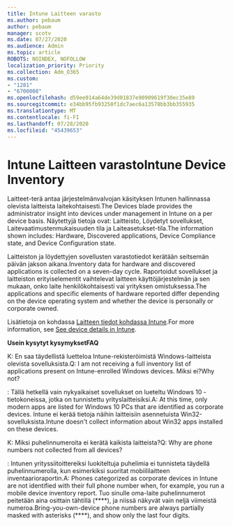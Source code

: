 ```yaml
---
title: Intune Laitteen varasto
ms.author: pebaum
author: pebaum
manager: scotv
ms.date: 07/27/2020
ms.audience: Admin
ms.topic: article
ROBOTS: NOINDEX, NOFOLLOW
localization_priority: Priority
ms.collection: Adm_O365
ms.custom:
- "1281"
- "6700008"
ms.openlocfilehash: d59ee014a64de39d01837e90909619f30ec35e89
ms.sourcegitcommit: e34bb95fb93250f1dc7aec6a13578bb3bb355935
ms.translationtype: MT
ms.contentlocale: fi-FI
ms.lasthandoff: 07/28/2020
ms.locfileid: "45439653"
---
```

# <a name="intune-device-inventory"></a><span data-ttu-id="b41b7-102">Intune Laitteen varasto</span><span class="sxs-lookup"><span data-stu-id="b41b7-102">Intune Device Inventory</span></span>

<span data-ttu-id="b41b7-103">Laitteet-terä antaa järjestelmänvalvojan käsityksen Intunen hallinnassa olevista laitteista laitekohtaisesti.</span><span class="sxs-lookup"><span data-stu-id="b41b7-103">The Devices blade provides the administrator insight into devices under management in Intune on a per device basis.</span></span> <span data-ttu-id="b41b7-104">Näytettyjä tietoja ovat: Laitteisto, Löydetyt sovellukset, Laitevaatimustenmukaisuuden tila ja Laiteasetukset-tila.</span><span class="sxs-lookup"><span data-stu-id="b41b7-104">The information shown includes: Hardware, Discovered applications, Device Compliance state, and Device Configuration state.</span></span>

<span data-ttu-id="b41b7-105">Laitteiston ja löydettyjen sovellusten varastotiedot kerätään seitsemän päivän jakson aikana.</span><span class="sxs-lookup"><span data-stu-id="b41b7-105">Inventory data for hardware and discovered applications is collected on a seven-day cycle.</span></span> <span data-ttu-id="b41b7-106">Raportoidut sovellukset ja laitteiston erityiselementit vaihtelevat laitteen käyttöjärjestelmän ja sen mukaan, onko laite henkilökohtaisesti vai yrityksen omistuksessa.</span><span class="sxs-lookup"><span data-stu-id="b41b7-106">The applications and specific elements of hardware reported differ depending on the device operating system and whether the device is personally or corporate owned.</span></span>

<span data-ttu-id="b41b7-107">Lisätietoja on kohdassa [Laitteen tiedot kohdassa Intune](https://docs.microsoft.com/intune/device-inventory).</span><span class="sxs-lookup"><span data-stu-id="b41b7-107">For more information, see [See device details in Intune](https://docs.microsoft.com/intune/device-inventory).</span></span>

<span data-ttu-id="b41b7-108">**Usein kysytyt kysymykset**</span><span class="sxs-lookup"><span data-stu-id="b41b7-108">**FAQ**</span></span>

<span data-ttu-id="b41b7-109">K: En saa täydellistä luetteloa Intune-rekisteröimistä Windows-laitteista olevista sovelluksista.</span><span class="sxs-lookup"><span data-stu-id="b41b7-109">Q: I am not receiving a full inventory list of applications present on Intune-enrolled Windows devices.</span></span> <span data-ttu-id="b41b7-110">Miksi ei?</span><span class="sxs-lookup"><span data-stu-id="b41b7-110">Why not?</span></span>

<span data-ttu-id="b41b7-111">: Tällä hetkellä vain nykyaikaiset sovellukset on lueteltu Windows 10 -tietokoneissa, jotka on tunnistettu yrityslaitteisiksi.</span><span class="sxs-lookup"><span data-stu-id="b41b7-111">A: At this time, only modern apps are listed for Windows 10 PCs that are identified as corporate devices.</span></span> <span data-ttu-id="b41b7-112">Intune ei kerää tietoja näihin laitteisiin asennetuista Win32-sovelluksista.</span><span class="sxs-lookup"><span data-stu-id="b41b7-112">Intune doesn't collect information about Win32 apps installed on these devices.</span></span>

<span data-ttu-id="b41b7-113">K: Miksi puhelinnumeroita ei kerätä kaikista laitteista?</span><span class="sxs-lookup"><span data-stu-id="b41b7-113">Q: Why are phone numbers not collected from all devices?</span></span>

<span data-ttu-id="b41b7-114">: Intunen yrityssiitoittereiksi luokiteltuja puhelimia ei tunnisteta täydellä puhelinnumerolla, kun esimerkiksi suoritat mobiililaitteen inventaarioraportin.</span><span class="sxs-lookup"><span data-stu-id="b41b7-114">A: Phones categorized as corporate devices in Intune are not identified with their full phone number when, for example, you run a mobile device inventory report.</span></span> <span data-ttu-id="b41b7-115">Tuo sinulle oma-laite puhelinnumerot peitetään aina osittain tähtillä (\*\*\*\*), ja niissä näkyvät vain neljä viimeistä numeroa.</span><span class="sxs-lookup"><span data-stu-id="b41b7-115">Bring-you-own-device phone numbers are always partially masked with asterisks (\*\*\*\*), and show only the last four digits.</span></span>